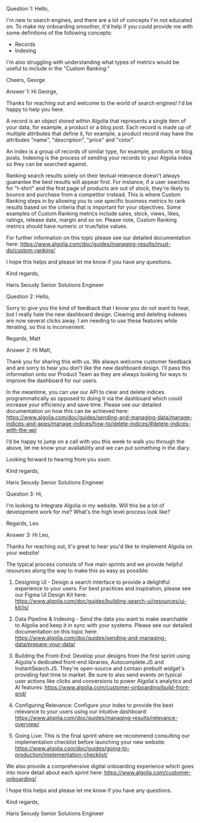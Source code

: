 Question 1:
Hello,

I'm new to search engines, and there are a lot of concepts I'm not educated on. To make my onboarding smoother, it'd help if you could provide me with some definitions of the following concepts:
- Records
- Indexing

I'm also struggling with understanding what types of metrics would be useful to include in the "Custom Ranking." 

Cheers,
George

Answer 1:
Hi George, 

Thanks for reaching out and welcome to the world of search engines! I'd be happy to help you here. 

A record is an object stored within Algolia that represents a single item of your data, for example, a product or a blog post. Each record is made up of multiple attributes that define it, for example, a product record may have the attributes "name", "description", "price" and "color".

An index is a group of records of similar type, for example, products or blog posts. Indexing is the process of sending your records to your Algolia index so they can be searched against.

Ranking search results solely on their textual relevance doesn't always guarantee the best results will appear first. For instance, if a user searches for "t-shirt" and the first page of products are out of stock, they're likely to bounce and purchase from a competitor instead. This is where Custom Ranking steps in by allowing you to use specific business metrics to rank results based on the criteria that is important for your objectives. Some examples of Custom Ranking metrics include sales, stock, views, likes, ratings, release date, margin and so on. Please note, Custom Ranking metrics should have numeric or true/false values.

For further information on this topic please see our detailed documentation here: https://www.algolia.com/doc/guides/managing-results/must-do/custom-ranking/

I hope this helps and please let me know if you have any questions.

Kind regards,

Haris Seoudy
Senior Solutions Engineer


Question 2:
Hello,

Sorry to give you the kind of feedback that I know you do not want to hear, but I really hate the new dashboard design. Clearing and deleting indexes are now several clicks away. I am needing to use these features while iterating, so this is inconvenient.

Regards,
Matt

Answer 2:
Hi Matt,

Thank you for sharing this with us. We always welcome customer feedback and are sorry to hear you don’t like the new dashboard design. I’ll pass this information onto our Product Team as they are always looking for ways to improve the dashboard for our users.

In the meantime, you can use our API to clear and delete indices programmatically as opposed to doing it via the dashboard which could increase your efficiency and save time. Please see our detailed documentation on how this can be achieved here: https://www.algolia.com/doc/guides/sending-and-managing-data/manage-indices-and-apps/manage-indices/how-to/delete-indices/#delete-indices-with-the-api

I’d be happy to jump on a call with you this week to walk you through the above, let me know your availability and we can put something in the diary.

Looking forward to hearing from you soon.

Kind regards,

Haris Seoudy
Senior Solutions Engineer


Question 3:
Hi,

I'm looking to integrate Algolia in my website. Will this be a lot of development work for me? What's the high level process look like?

Regards,
Leo

Answer 3:
Hi Leo, 

Thanks for reaching out, it's great to hear you'd like to implement Algolia on your website!

The typical process consists of five main sprints and we provide helpful resources along the way to make this as easy as possible:

1. Designing UI - Design a search interface to provide a delightful experience to your users. For best practices and inspiration, please see our Figma UI Design Kit here: https://www.algolia.com/doc/guides/building-search-ui/resources/ui-kit/js/

2. Data Pipeline & Indexing - Send the data you want to make searchable to Algolia and keep it in sync with your systems. Please see our detailed documentation on this topic here: https://www.algolia.com/doc/guides/sending-and-managing-data/prepare-your-data/

3. Building the Front-End: Develop your designs from the first sprint using Algolia's dedicated front-end libraries, Autocomplete.JS and InstantSearch.JS. They're open-source and contain prebuilt widget's providing fast time to market. Be sure to also send events on typical user actions like clicks and conversions to power Algolia's analytics and AI features: https://www.algolia.com/customer-onboarding/build-front-end/ 

4. Configuring Relevance: Configure your index to provide the best relevance to your users using our intuitive dashboard: https://www.algolia.com/doc/guides/managing-results/relevance-overview/ 

5. Going Live: This is the final sprint where we recommend consulting our implementation checklist before launching your new website: https://www.algolia.com/doc/guides/going-to-production/implementation-checklist/

We also provide a comprehensive digital onboarding experience which goes into more detail about each sprint here: https://www.algolia.com/customer-onboarding/

I hope this helps and please let me know if you have any questions. 

Kind regards,

Haris Seoudy
Senior Solutions Engineer

